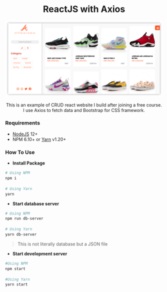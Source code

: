<div align="center">

# ReactJS with Axios

![Preview image](./preview.png)

This is an example of CRUD react website I build after joining a free course. I use Axios to fetch data and Bootstrap for CSS framework.

</div>

### Requirements

* [NodeJS](https://nodejs.org/en/) 12+
* NPM 6.10+ or [Yarn](https://yarnpkg.com/getting-started/install) v1.20+

### How To Use

* **Install Package**

```bash
# Using NPM
npm i

# Using Yarn
yarn
```

* **Start database server**

```bash
# Using NPM
npm run db-server

# Using Yarn
yarn db-server
```

> This is not literally database but a JSON file

* **Start development server**

```bash
#Using NPM
npm start

#Using Yarn
yarn start
```
